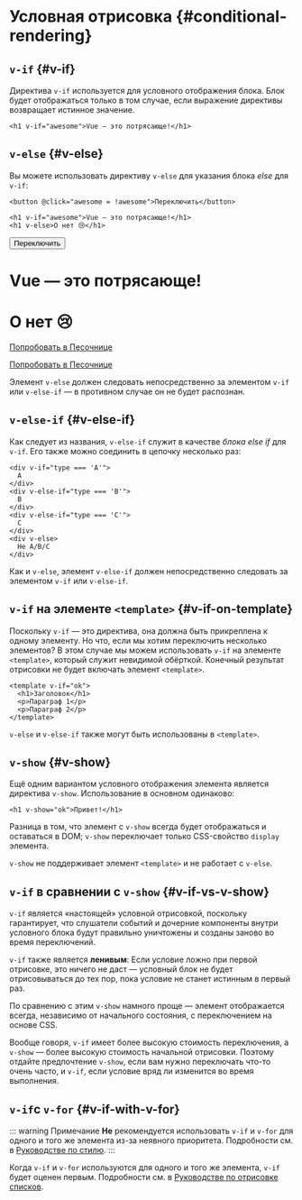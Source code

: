 # Условная отрисовка {#conditional-rendering}

<div class="options-api">
  <VueSchoolLink href="https://vueschool.io/lessons/conditional-rendering-in-vue-3" title="Бесплатный урок по условной отрисовке Vue.js"/>
</div>

<div class="composition-api">
  <VueSchoolLink href="https://vueschool.io/lessons/vue-fundamentals-capi-conditionals-in-vue" title="Бесплатный урок по условной отрисовке Vue.js"/>
</div>

<script setup>
import { ref } from 'vue'
const awesome = ref(true)
</script>

## `v-if` {#v-if}

Директива `v-if` используется для условного отображения блока. Блок будет отображаться только в том случае, если выражение директивы возвращает истинное значение.

```vue-html
<h1 v-if="awesome">Vue — это потрясающе!</h1>
```

## `v-else` {#v-else}

Вы можете использовать директиву `v-else` для указания блока _else_ для `v-if`:

```vue-html
<button @click="awesome = !awesome">Переключить</button>

<h1 v-if="awesome">Vue — это потрясающе!</h1>
<h1 v-else>О нет 😢</h1>
```

<div class="demo">
  <button @click="awesome = !awesome">Переключить</button>
  <h1 v-if="awesome">Vue — это потрясающе!</h1>
  <h1 v-else>О нет 😢</h1>
</div>

<div class="composition-api">

[Попробовать в Песочнице](https://play.vuejs.org/#eNpFjkEOgjAQRa8ydIMulLA1hegJ3LnqBskAjdA27RQXhHu4M/GEHsEiKLv5mfdf/sBOxux7j+zAuCutNAQOyZtcKNkZbQkGsFjBCJXVHcQBjYUSqtTKERR3dLpDyCZmQ9bjViiezKKgCIGwM21BGBIAv3oireBYtrK8ZYKtgmg5BctJ13WLPJnhr0YQb1Lod7JaS4G8eATpfjMinjTphC8wtg7zcwNKw/v5eC1fnvwnsfEDwaha7w==)

</div>
<div class="options-api">

[Попробовать в Песочнице](https://play.vuejs.org/#eNpFjj0OwjAMha9iMsEAFWuVVnACNqYsoXV/RJpEqVOQqt6DDYkTcgRSWoplWX7y56fXs6O1u84jixlvM1dbSoXGuzWOIMdCekXQCw2QS5LrzbQLckje6VEJglDyhq1pMAZyHidkGG9hhObRYh0EYWOVJAwKgF88kdFwyFSdXRPBZidIYDWvgqVkylIhjyb4ayOIV3votnXxfwrk2SPU7S/PikfVfsRnGFWL6akCbeD9fLzmK4+WSGz4AA5dYQY=)

</div>

Элемент `v-else` должен следовать непосредственно за элементом `v-if` или `v-else-if` — в противном случае он не будет распознан.

## `v-else-if` {#v-else-if}

Как следует из названия, `v-else-if` служит в качестве _блока else if_ для `v-if`. Его также можно соединить в цепочку несколько раз:

```vue-html
<div v-if="type === 'A'">
  A
</div>
<div v-else-if="type === 'B'">
  B
</div>
<div v-else-if="type === 'C'">
  C
</div>
<div v-else>
  Не A/B/C
</div>
```

Как и `v-else`, элемент `v-else-if` должен непосредственно следовать за элементом `v-if` или `v-else-if`.

## `v-if` на элементе `<template>` {#v-if-on-template}

Поскольку `v-if` — это директива, она должна быть прикреплена к одному элементу. Но что, если мы хотим переключить несколько элементов? В этом случае мы можем использовать `v-if` на элементе `<template>`, который служит невидимой обёрткой. Конечный результат отрисовки не будет включать элемент `<template>`.

```vue-html
<template v-if="ok">
  <h1>Заголовок</h1>
  <p>Параграф 1</p>
  <p>Параграф 2</p>
</template>
```

`v-else` и `v-else-if` также могут быть использованы в `<template>`.

## `v-show` {#v-show}

Ещё одним вариантом условного отображения элемента является директива `v-show`. Использование в основном одинаково:

```vue-html
<h1 v-show="ok">Привет!</h1>
```

Разница в том, что элемент с `v-show` всегда будет отображаться и оставаться в DOM; `v-show` переключает только CSS-свойство `display` элемента.

`v-show` не поддерживает элемент `<template>` и не работает с `v-else`.

## `v-if` в сравнении с `v-show` {#v-if-vs-v-show}

`v-if` является «настоящей» условной отрисовкой, поскольку гарантирует, что слушатели событий и дочерние компоненты внутри условного блока будут правильно уничтожены и созданы заново во время переключений.

`v-if` также является **ленивым**: Если условие ложно при первой отрисовке, это ничего не даст — условный блок не будет отрисовываться до тех пор, пока условие не станет истинным в первый раз.

По сравнению с этим `v-show` намного проще — элемент отображается всегда, независимо от начального состояния, с переключением на основе CSS.

Вообще говоря, `v-if` имеет более высокую стоимость переключения, а `v-show` — более высокую стоимость начальной отрисовки. Поэтому отдайте предпочтение `v-show`, если вам нужно переключать что-то очень часто, и `v-if`, если условие вряд ли изменится во время выполнения.

## `v-if`с `v-for` {#v-if-with-v-for}

::: warning Примечание
**Не** рекомендуется использовать `v-if` и `v-for` для одного и того же элемента из-за неявного приоритета. Подробности см. в [Руководстве по стилю](/style-guide/rules-essential#avoid-v-if-with-v-for).
:::

Когда `v-if` и `v-for` используются для одного и того же элемента, `v-if` будет оценен первым. Подробности см. в [Руководстве по отрисовке списков](list#v-for-with-v-if).
